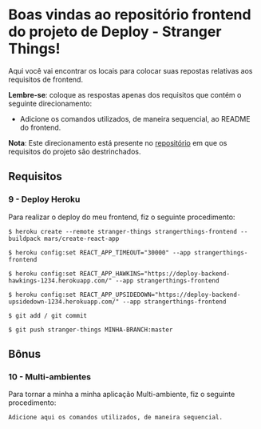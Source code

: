 # Boas vindas ao repositório frontend do projeto de Deploy - Stranger Things!

Aqui você vai encontrar os locais para colocar suas repostas relativas aos requisitos de frontend.

**Lembre-se**: coloque as respostas apenas dos requisitos que contém o seguinte direcionamento:

  - Adicione os comandos utilizados, de maneira sequencial, ao README do frontend.

**Nota**: Este direcionamento está presente no [repositório](https://github.com/tryber/sd-01-block31-stranger-things) em que os requisitos do projeto são destrinchados.

## Requisitos

### 9 - Deploy Heroku

Para realizar o deploy do meu frontend, fiz o seguinte procedimento:

`$ heroku create --remote stranger-things strangerthings-frontend --buildpack mars/create-react-app`

`$ heroku config:set REACT_APP_TIMEOUT="30000" --app strangerthings-frontend`

`$ heroku config:set REACT_APP_HAWKINS="https://deploy-backend-hawkings-1234.herokuapp.com/" --app strangerthings-frontend`

`$ heroku config:set REACT_APP_UPSIDEDOWN="https://deploy-backend-upsidedown-1234.herokuapp.com/" --app strangerthings-frontend`

`$ git add / git commit`

`$ git push stranger-things MINHA-BRANCH:master`

## Bônus

### 10 - Multi-ambientes

Para tornar a minha a minha aplicação Multi-ambiente, fiz o seguinte procedimento:

`Adicione aqui os comandos utilizados, de maneira sequencial.`
